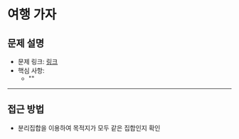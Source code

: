 # 여행 가자

## 문제 설명
- 문제 링크: [링크](https://www.acmicpc.net/problem/1976)
- 핵심 사항:
  - ""
---

## 접근 방법
- 분리집합을 이용하여 목적지가 모두 같은 집합인지 확인